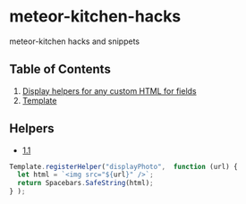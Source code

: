 # meteor-kitchen-hacks
meteor-kitchen hacks and snippets 

## Table of Contents
1. [Display helpers for any custom HTML for fields](#helpers)
1. [Template](#template)


## Helpers
- [1.1](#1.1)
```javascript
Template.registerHelper("displayPhoto",  function (url) {
  let html = `<img src="${url}" />`;
  return Spacebars.SafeString(html);
} );
```
